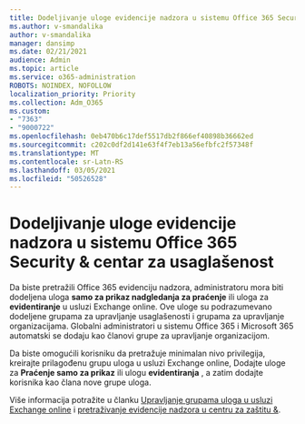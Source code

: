 ```yaml
---
title: Dodeljivanje uloge evidencije nadzora u sistemu Office 365 Security & centar za usaglašenost
ms.author: v-smandalika
author: v-smandalika
manager: dansimp
ms.date: 02/21/2021
audience: Admin
ms.topic: article
ms.service: o365-administration
ROBOTS: NOINDEX, NOFOLLOW
localization_priority: Priority
ms.collection: Adm_O365
ms.custom:
- "7363"
- "9000722"
ms.openlocfilehash: 0eb470b6c17def5517db2f866ef40898b36662ed
ms.sourcegitcommit: c202c0df2d141e63f4f7eb13a56efbfc2f57348f
ms.translationtype: MT
ms.contentlocale: sr-Latn-RS
ms.lasthandoff: 03/05/2021
ms.locfileid: "50526528"
---
```

# <a name="assign-an-audit-log-role-in-the-office-365-security--compliance-center"></a>Dodeljivanje uloge evidencije nadzora u sistemu Office 365 Security & centar za usaglašenost

Da biste pretražili Office 365 evidenciju nadzora, administratoru mora biti dodeljena uloga **samo za prikaz nadgledanja za praćenje** ili uloga za **evidentiranje** u usluzi Exchange online. Ove uloge su podrazumevano dodeljene grupama za upravljanje usaglašenosti i grupama za upravljanje organizacijama. Globalni administratori u sistemu Office 365 i Microsoft 365 automatski se dodaju kao članovi grupe za upravljanje organizacijom.

Da biste omogućili korisniku da pretražuje minimalan nivo privilegija, kreirajte prilagođenu grupu uloga u usluzi Exchange online, Dodajte uloge za **Praćenje samo za prikaz** ili ulogu **evidentiranja** , a zatim dodajte korisnika kao člana nove grupe uloga.

Više informacija potražite u članku [Upravljanje grupama uloga u usluzi Exchange online](https://docs.microsoft.com/Exchange/permissions-exo/role-groups) i [pretraživanje evidencije nadzora u centru za zaštitu &](https://docs.microsoft.com/microsoft-365/compliance/search-the-audit-log-in-security-and-compliance).